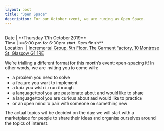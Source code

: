 ```yaml
---
layout: post
title: "Open Space"
description: For our October event, we are runing an Open Space.
---
```

<!-- [Tickets Here!](https://www.eventbrite.com/e/mentoring-a-guided-conversation-tickets-66814061657) -->

<br>
Date | **Thursday 17th October 2019** <br>
Time | **6:00 pm for 6:30pm start. 9pm finish**<br>
Location &nbsp; | <a href="https://goo.gl/maps/2We2Q7uUeAGWCxQW6" target="_blank">Incremental Group, 5th Floor, The Garment Factory, 10 Montrose St, Glasgow G1 1RE</a>


We’re trialling a different format for this month’s event: open-spacing it! In other words, we are inviting you to come with:

* a problem you need to solve
* a feature you want to implement
* a kata you wish to run through
* a language/tool you are passionate about and would like to share
* a language/tool you are curious about and would like to practice
* or an open mind to pair with someone on something new

The actual topics will be decided on the day: we will start with a marketplace for people to share their ideas and organise ourselves around the topics of interest.


<!-- **<a href="https://www.eventbrite.com/e/mentoring-a-guided-conversation-tickets-66814061657" target="_blank">GET YOUR FREE TICKET HERE </a>** -->
